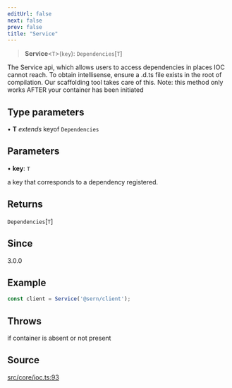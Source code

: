 ```yaml
---
editUrl: false
next: false
prev: false
title: "Service"
---
```


> **Service**\<`T`\>(`key`): `Dependencies`\[`T`\]

The Service api, which allows users to access dependencies in places IOC cannot reach. 
To obtain intellisense, ensure a .d.ts file exists in the root of compilation.
Our scaffolding tool takes care of this.
Note: this method only works AFTER your container has been initiated

## Type parameters

• **T** *extends* keyof `Dependencies`

## Parameters

• **key**: `T`

a key that corresponds to a dependency registered.

## Returns

`Dependencies`\[`T`\]

## Since

3.0.0

## Example

```ts
const client = Service('@sern/client');
```

## Throws

if container is absent or not present

## Source

[src/core/ioc.ts:93](https://github.com/sern-handler/handler/blob/70c6236802295980123056f2e84579aa6f6e5dbd/src/core/ioc.ts#L93)
